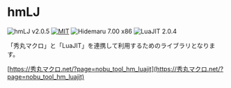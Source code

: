 # hmLJ

![hmLJ v2.0.5](https://img.shields.io/badge/hmJN-v2.0.5-6479ff.svg)
[![MIT](https://img.shields.io/badge/license-MIT-blue.svg?style=flat)](LICENSE)
![Hidemaru 7.00 x86](https://img.shields.io/badge/Hidemaru-v7.00_(32bit_version_only)-6479ff.svg)
![LuaJIT 2.0.4](https://img.shields.io/badge/LuaJIT-v2.0.4-6479ff.svg?logo=lua&logoColor=white)

「秀丸マクロ」と「LuaJIT」を連携して利用するためのライブラリとなります。

[https://秀丸マクロ.net/?page=nobu_tool_hm_luajit](https://秀丸マクロ.net/?page=nobu_tool_hm_luajit)